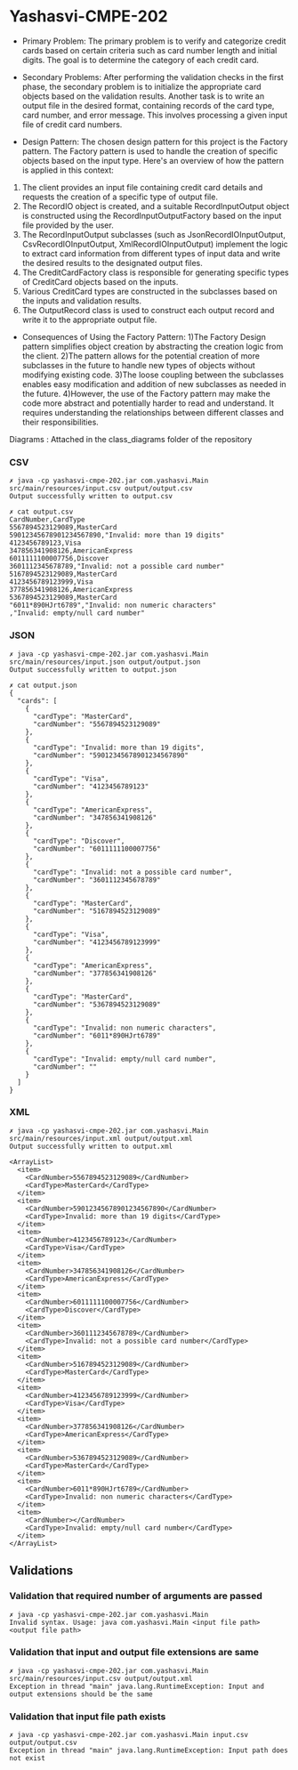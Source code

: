 # Yashasvi-CMPE-202

- Primary Problem:
The primary problem is to verify and categorize credit cards based on certain criteria such as card number length and initial digits. The goal is to determine the category of each credit card.


- Secondary Problems:
After performing the validation checks in the first phase, the secondary problem is to initialize the appropriate card objects based on the validation results. Another task is to write an output file in the desired format, containing records of the card type, card number, and error message. This involves processing a given input file of credit card numbers.


- Design Pattern:
The chosen design pattern for this project is the Factory pattern. The Factory pattern is used to handle the creation of specific objects based on the input type. Here's an overview of how the pattern is applied in this context:
1) The client provides an input file containing credit card details and requests the creation of a specific type of output file.
2) The RecordIO object is created, and a suitable RecordInputOutput object is constructed using the RecordInputOutputFactory based on the input file provided by the user.
3) The RecordInputOutput subclasses (such as JsonRecordIOInputOutput, CsvRecordIOInputOutput, XmlRecordIOInputOutput) implement the logic to extract card information from different types of input data and write the desired results to the designated output files.
4) The CreditCardFactory class is responsible for generating specific types of CreditCard objects based on the inputs.
5) Various CreditCard types are constructed in the subclasses based on the inputs and validation results.
6) The OutputRecord class is used to construct each output record and write it to the appropriate output file.


- Consequences of Using the Factory Pattern:
1)The Factory Design pattern simplifies object creation by abstracting the creation logic from the client.
2)The pattern allows for the potential creation of more subclasses in the future to handle new types of objects without modifying existing code.
3)The loose coupling between the subclasses enables easy modification and addition of new subclasses as needed in the future.
4)However, the use of the Factory pattern may make the code more abstract and potentially harder to read and understand. It requires understanding the relationships between different classes and their responsibilities.




Diagrams : Attached in the class_diagrams folder of the repository


### CSV

```
✗ java -cp yashasvi-cmpe-202.jar com.yashasvi.Main src/main/resources/input.csv output/output.csv
Output successfully written to output.csv
```

```
✗ cat output.csv
CardNumber,CardType
5567894523129089,MasterCard
59012345678901234567890,"Invalid: more than 19 digits"
4123456789123,Visa
347856341908126,AmericanExpress
6011111100007756,Discover
3601112345678789,"Invalid: not a possible card number"
5167894523129089,MasterCard
4123456789123999,Visa
377856341908126,AmericanExpress
5367894523129089,MasterCard
"6011*890HJrt6789","Invalid: non numeric characters"
,"Invalid: empty/null card number"

```

### JSON

```
✗ java -cp yashasvi-cmpe-202.jar com.yashasvi.Main src/main/resources/input.json output/output.json
Output successfully written to output.json
```

```
✗ cat output.json
{
  "cards": [
    {
      "cardType": "MasterCard",
      "cardNumber": "5567894523129089"
    },
    {
      "cardType": "Invalid: more than 19 digits",
      "cardNumber": "59012345678901234567890"
    },
    {
      "cardType": "Visa",
      "cardNumber": "4123456789123"
    },
    {
      "cardType": "AmericanExpress",
      "cardNumber": "347856341908126"
    },
    {
      "cardType": "Discover",
      "cardNumber": "6011111100007756"
    },
    {
      "cardType": "Invalid: not a possible card number",
      "cardNumber": "3601112345678789"
    },
    {
      "cardType": "MasterCard",
      "cardNumber": "5167894523129089"
    },
    {
      "cardType": "Visa",
      "cardNumber": "4123456789123999"
    },
    {
      "cardType": "AmericanExpress",
      "cardNumber": "377856341908126"
    },
    {
      "cardType": "MasterCard",
      "cardNumber": "5367894523129089"
    },
    {
      "cardType": "Invalid: non numeric characters",
      "cardNumber": "6011*890HJrt6789"
    },
    {
      "cardType": "Invalid: empty/null card number",
      "cardNumber": ""
    }
  ]
}
```

### XML

```
✗ java -cp yashasvi-cmpe-202.jar com.yashasvi.Main src/main/resources/input.xml output/output.xml
Output successfully written to output.xml
```

```
<ArrayList>
  <item>
    <CardNumber>5567894523129089</CardNumber>
    <CardType>MasterCard</CardType>
  </item>
  <item>
    <CardNumber>59012345678901234567890</CardNumber>
    <CardType>Invalid: more than 19 digits</CardType>
  </item>
  <item>
    <CardNumber>4123456789123</CardNumber>
    <CardType>Visa</CardType>
  </item>
  <item>
    <CardNumber>347856341908126</CardNumber>
    <CardType>AmericanExpress</CardType>
  </item>
  <item>
    <CardNumber>6011111100007756</CardNumber>
    <CardType>Discover</CardType>
  </item>
  <item>
    <CardNumber>3601112345678789</CardNumber>
    <CardType>Invalid: not a possible card number</CardType>
  </item>
  <item>
    <CardNumber>5167894523129089</CardNumber>
    <CardType>MasterCard</CardType>
  </item>
  <item>
    <CardNumber>4123456789123999</CardNumber>
    <CardType>Visa</CardType>
  </item>
  <item>
    <CardNumber>377856341908126</CardNumber>
    <CardType>AmericanExpress</CardType>
  </item>
  <item>
    <CardNumber>5367894523129089</CardNumber>
    <CardType>MasterCard</CardType>
  </item>
  <item>
    <CardNumber>6011*890HJrt6789</CardNumber>
    <CardType>Invalid: non numeric characters</CardType>
  </item>
  <item>
    <CardNumber></CardNumber>
    <CardType>Invalid: empty/null card number</CardType>
  </item>
</ArrayList>
```

## Validations

### Validation that required number of arguments are passed

```
✗ java -cp yashasvi-cmpe-202.jar com.yashasvi.Main
Invalid syntax. Usage: java com.yashasvi.Main <input file path> <output file path>
```

### Validation that input and output file extensions are same

```
✗ java -cp yashasvi-cmpe-202.jar com.yashasvi.Main src/main/resources/input.csv output/output.xml
Exception in thread "main" java.lang.RuntimeException: Input and output extensions should be the same
```

### Validation that input file path exists

```
✗ java -cp yashasvi-cmpe-202.jar com.yashasvi.Main input.csv output/output.csv
Exception in thread "main" java.lang.RuntimeException: Input path does not exist
```
